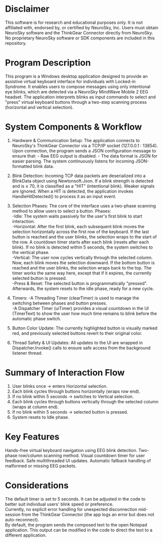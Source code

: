# Disclaimer
This software is for research and educational purposes only.
It is not affiliated with, endorsed by, or certified by NeuroSky, Inc.
Users must obtain NeuroSky software and the ThinkGear Connector directly from NeuroSky.
No proprietary NeuroSky software or SDK components are included in this repository.

# Program Description
This program is a Windows desktop application designed to provide an assistive virtual keyboard interface for individuals with Locked-in Syndrome.
It enables users to compose messages using only intentional eye blinks, which are detected via a NeuroSky MindWave Mobile 2 EEG headset.
The application interprets blinks as input commands to select and "press" virtual keyboard buttons through a two-step scanning process (horizontal and vertical selection).

# System Components & Workflow
1) Hardware & Communication Setup: The application connects to NeuroSky's ThinkGear Connector via a TCP/IP socket (127.0.0.1 : 13854).
                                   Upon connection, the program sends a JSON configuration message to ensure that: - Raw EEG output is disabled.
                                                                                                                   - The data format is JSON for easier parsing.
                                   The system continuously listens for incoming JSON-formatted blink data.

2) Blink Detection: Incoming TCP data packets are deserialized into a BlinkData object using Newtonsoft.Json.
                    If a blink strength is detected and is ≥ 70, it is classified as a "HIT" (intentional blink). Weaker signals are ignored.
                    When a HIT is detected, the application invokes HandleHitDetected() to process it as an input event.

3) Selection Phases: The core of the interface uses a two-phase scanning method to allow users to select a button.
                     Phases:                                                                                                                                                                                                                                                                       
                             -Idle: The system waits passively for the user's first blink to start interaction.                                                                                                                                                                                
                             -Horizontal: After the first blink, each subsequent blink moves the selection horizontally across the first row of the keyboard. If the last button is reached and the user blinks, the selection
                              wraps to the start of the row. A countdown timer starts after each blink (resets after each blink). If no blink is detected within 5 seconds, the system switches to the vertical phase.                                                                                  
                             -Vertical: The user now cycles vertically through the selected column. Now, each blink moves the selection downward. If the bottom button is reached and the user blinks, the selection wraps
                              back to the top. The timer works the same way here, except that if it expires, the currently selected button is pressed.                                                                                                                                                          
                             -Press & Reset: The selected button is programmatically "pressed". Afterwards, the system resets to the idle phase, ready for a new cycle.

5) Timers: -A Threading Timer (clearTimer) is used to manage the switching between phases and button presses.                                                                                                                                                                           
           -A Dispatcher Timer (uiTimer) provides a visual countdown in the UI (TimerText) to show the user how much time remains to blink before the automatic phase switch.

6) Button Color Update: The currently highlighted button is visually marked red, and previously selected buttons revert to their original color.

7) Thread Safety & UI Updates: All updates to the UI are wrapped in Dispatcher.Invoke() calls to ensure safe access from the background listener thread.

# Summary of Interaction Flow
1) User blinks once -> enters Horizontal selection.
2) Each blink cycles through buttons horizontally (wraps row end).
3) If no blink within 5 seconds -> switches to Vertical selection.
4) Each blink cycles through buttons vertically through the selected column (wraps at column end).
5) If no blink within 5 seconds -> selected button is pressed.
6) System resets to Idle phase.

# Key Features
Hands-free virtual keyboard navigation using EEG blink detection.
Two-phase row/column scanning method.
Visual countdown timer for user feedback.
Safe multithreaded UI updates.
Automatic fallback handling of malformed or missing EEG packets.

# Considerations
The default timer is set to 5 seconds. It can be adjusted in the code to better suit individual users' blink speed or preference.                                                                                                                                                      
Currently, no explicit error handling for unexpected disconnection mid-session from the ThinkGear Connector (the app logs an error but does not auto-reconnect).  
By default, the program sends the composed text to the open Notepad application. This output can be modified in the code to direct the text to a different application.                  
